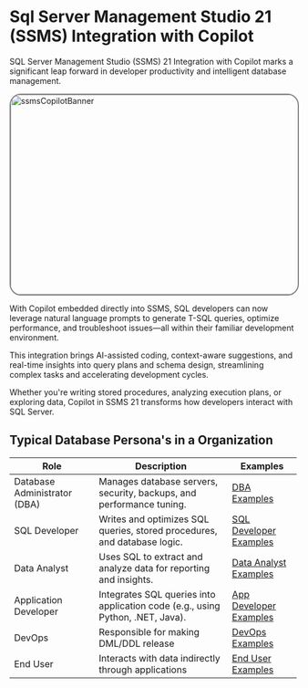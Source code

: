 # Sql Server Management Studio 21 (SSMS) Integration with Copilot

SQL Server Management Studio (SSMS) 21 Integration with Copilot marks a significant leap forward in developer productivity and intelligent database management.

<img width="572" height="350" alt="ssmsCopilotBanner"  src="https://github.com/user-attachments/assets/4b30e685-c1b7-44f0-856a-d70766ecd7d0" style="border: 2px solid grey;border-radius: 20px;"/>

With Copilot embedded directly into SSMS, SQL developers can now leverage natural language prompts to generate T-SQL queries, optimize performance, and troubleshoot issues—all within their familiar development environment. 

This integration brings AI-assisted coding, context-aware suggestions, and real-time insights into query plans and schema design, streamlining complex tasks and accelerating development cycles. 

Whether you're writing stored procedures, analyzing execution plans, or exploring data, Copilot in SSMS 21 transforms how developers interact with SQL Server.


## Typical Database Persona's in a Organization

| Role                        | Description                                                                                  | Examples                                                                                   |
|-----------------------------|----------------------------------------------------------------------------------------------|--------------------------------------------------------------------------------------------|
| Database Administrator (DBA)| Manages database servers, security, backups, and performance tuning.                         | [DBA Examples](./1_DBA/README.md)                                                            |
| SQL Developer               | Writes and optimizes SQL queries, stored procedures, and database logic.                     | [SQL Developer Examples](./2_SQL_Developer/README.md)                                         |
| Data Analyst                | Uses SQL to extract and analyze data for reporting and insights.                             | [Data Analyst Examples](./3_Data_Analyst/README.md)                                           |
| Application Developer       | Integrates SQL queries into application code (e.g., using Python, .NET, Java).               | [App Developer Examples](./ApplicationDeveloper/README.md)                                 |
| DevOps                      | Responsible for making DML/DDL release                                                       | [DevOps Examples](./4_DevOps/README.md)                                                      |
| End User                    | Interacts with data indirectly through applications                                          | [End User Examples](./EndUser/README.md)

